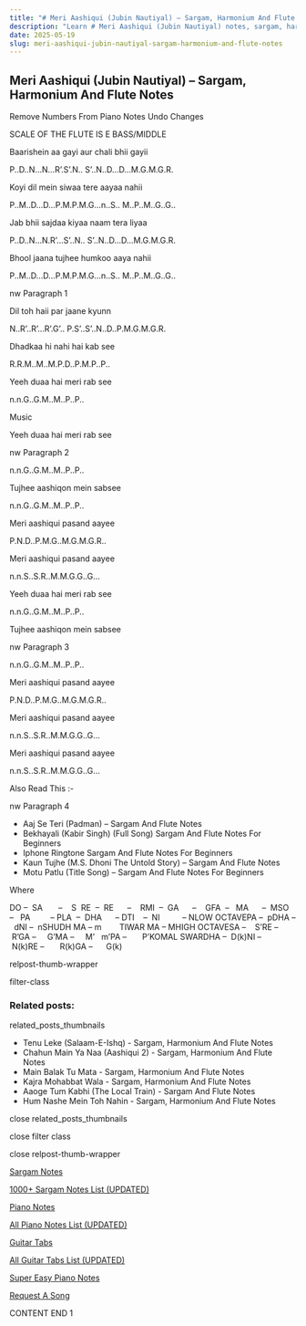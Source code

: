 ```yaml
---
title: "# Meri Aashiqui (Jubin Nautiyal) – Sargam, Harmonium And Flute Notes"
description: "Learn # Meri Aashiqui (Jubin Nautiyal) notes, sargam, harmonium notations and flute notes. Easy step-by-step tutorial for beginners."
date: 2025-05-19
slug: meri-aashiqui-jubin-nautiyal-sargam-harmonium-and-flute-notes
---
```


## Meri Aashiqui (Jubin Nautiyal) – Sargam, Harmonium And Flute Notes

Remove Numbers From Piano Notes
Undo Changes



SCALE OF THE FLUTE IS E BASS/MIDDLE



Baarishein aa gayi aur chali bhii gayii



P..D..N…N…R’.S’.N.. S’..N..D…D…M.G.M.G.R.



Koyi dil mein siwaa tere aayaa nahii



P..M..D…D…P.M.P.M.G…n..S.. M..P..M..G..G..



Jab bhii sajdaa kiyaa naam tera liyaa



P..D..N…N.R’…S’..N.. S’..N..D…D…M.G.M.G.R.



Bhool jaana tujhee humkoo aaya nahii



P..M..D…D…P.M.P.M.G…n..S.. M..P..M..G..G..

nw Paragraph 1



Dil toh haii par jaane kyunn



N..R’..R’…R’.G’.. P.S’..S’..N..D..P.M.G.M.G.R.



Dhadkaa hi nahi hai kab see



R.R.M..M..M.P.D..P.M.P..P..



Yeeh duaa hai meri rab see



n.n.G..G.M..M..P..P..



Music



Yeeh duaa hai meri rab see



nw Paragraph 2

n.n.G..G.M..M..P..P..



Tujhee aashiqon mein sabsee



n.n.G..G.M..M..P..P..



Meri aashiqui pasand aayee



P.N.D..P.M.G..M.G.M.G.R..



Meri aashiqui pasand aayee



n.n.S..S.R..M.M.G.G..G…



Yeeh duaa hai meri rab see



n.n.G..G.M..M..P..P..



Tujhee aashiqon mein sabsee

nw Paragraph 3



n.n.G..G.M..M..P..P..



Meri aashiqui pasand aayee



P.N.D..P.M.G..M.G.M.G.R..



Meri aashiqui pasand aayee



n.n.S..S.R..M.M.G.G..G…



Meri aashiqui pasand aayee



n.n.S..S.R..M.M.G.G..G…



Also Read This :-



nw Paragraph 4

* Aaj Se Teri (Padman) – Sargam And Flute Notes
* Bekhayali (Kabir Singh) (Full Song) Sargam And Flute Notes For Beginners
* Iphone Ringtone Sargam And Flute Notes For Beginners
* Kaun Tujhe (M.S. Dhoni The Untold Story) – Sargam And Flute Notes
* Motu Patlu (Title Song) – Sargam And Flute Notes For Beginners



Where



DO –  SA       –    S  RE  –  RE      –    RMI  –  GA      –    GFA  –   MA      –  MSO  –   PA         – PLA  –  DHA      – DTI    –  NI          – NLOW OCTAVEPA –  pDHA –  dNI –  nSHUDH MA – m        TIWAR MA – MHIGH OCTAVESA –    S’RE –     R’GA –     G’MA –     M’   m’PA –       P’KOMAL SWARDHA –  D(k)NI –       N(k)RE –       R(k)GA –      G(k)

relpost-thumb-wrapper

filter-class

### Related posts:

related_posts_thumbnails

* Tenu Leke (Salaam-E-Ishq) - Sargam, Harmonium And Flute Notes
* Chahun Main Ya Naa (Aashiqui 2) - Sargam, Harmonium And Flute Notes
* Main Balak Tu Mata - Sargam, Harmonium And Flute Notes
* Kajra Mohabbat Wala - Sargam, Harmonium And Flute Notes
* Aaoge Tum Kabhi (The Local Train) - Sargam And Flute Notes
* Hum Nashe Mein Toh Nahin - Sargam, Harmonium And Flute Notes

close related_posts_thumbnails

close filter class

close relpost-thumb-wrapper

[Sargam Notes](/sargam-notes.html)

[1000+ Sargam Notes List (UPDATED)](/all-songs-list-sargam-notes.html)

[Piano Notes](/piano-notes.html)

[All Piano Notes List (UPDATED)](/all-songs-list-piano-notes.html)

[Guitar Tabs](/guitar-tabs.html)

[All Guitar Tabs List (UPDATED)](/all-songs-list-guitar-tabs.html)

[Super Easy Piano Notes](https://studywall.in/)

[Request A Song](/request-a-song.html)

CONTENT END 1

